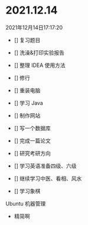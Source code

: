 # 2021.12.14

2021年12月14日17:17:20 

- [] 复习题目
- [] 洗澡&打印实验报告



- [] 整理 IDEA 使用方法
- [] 修行
- [] 重装电脑
- [] 学习 Java 
- [] 制作网站
- [] 写一个数据库
- [] 完成一篇论文
- [] 研究考研方向
- [] 学习英语准备四级、六级
- [] 继续学习中医、看相、风水
- [] 学习象棋





Ubuntu 机器管理

- 精简啊